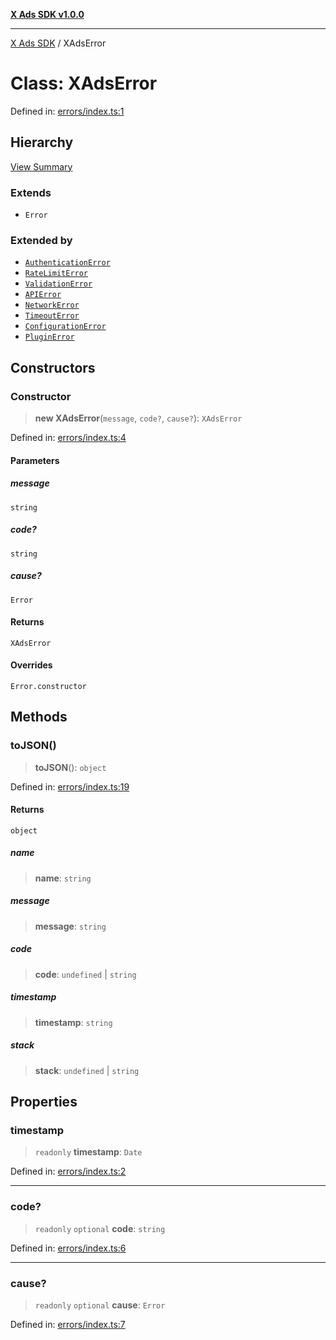 [**X Ads SDK v1.0.0**](../README.md)

***

[X Ads SDK](../globals.md) / XAdsError

# Class: XAdsError

Defined in: [errors/index.ts:1](https://github.com/kage1020/x-ads-sdk/blob/main/src/errors/index.ts#L1)

## Hierarchy

[View Summary](../hierarchy.md)

### Extends

- `Error`

### Extended by

- [`AuthenticationError`](AuthenticationError.md)
- [`RateLimitError`](RateLimitError.md)
- [`ValidationError`](ValidationError.md)
- [`APIError`](APIError.md)
- [`NetworkError`](NetworkError.md)
- [`TimeoutError`](TimeoutError.md)
- [`ConfigurationError`](ConfigurationError.md)
- [`PluginError`](PluginError.md)

## Constructors

### Constructor

> **new XAdsError**(`message`, `code?`, `cause?`): `XAdsError`

Defined in: [errors/index.ts:4](https://github.com/kage1020/x-ads-sdk/blob/main/src/errors/index.ts#L4)

#### Parameters

##### message

`string`

##### code?

`string`

##### cause?

`Error`

#### Returns

`XAdsError`

#### Overrides

`Error.constructor`

## Methods

### toJSON()

> **toJSON**(): `object`

Defined in: [errors/index.ts:19](https://github.com/kage1020/x-ads-sdk/blob/main/src/errors/index.ts#L19)

#### Returns

`object`

##### name

> **name**: `string`

##### message

> **message**: `string`

##### code

> **code**: `undefined` \| `string`

##### timestamp

> **timestamp**: `string`

##### stack

> **stack**: `undefined` \| `string`

## Properties

### timestamp

> `readonly` **timestamp**: `Date`

Defined in: [errors/index.ts:2](https://github.com/kage1020/x-ads-sdk/blob/main/src/errors/index.ts#L2)

***

### code?

> `readonly` `optional` **code**: `string`

Defined in: [errors/index.ts:6](https://github.com/kage1020/x-ads-sdk/blob/main/src/errors/index.ts#L6)

***

### cause?

> `readonly` `optional` **cause**: `Error`

Defined in: [errors/index.ts:7](https://github.com/kage1020/x-ads-sdk/blob/main/src/errors/index.ts#L7)
